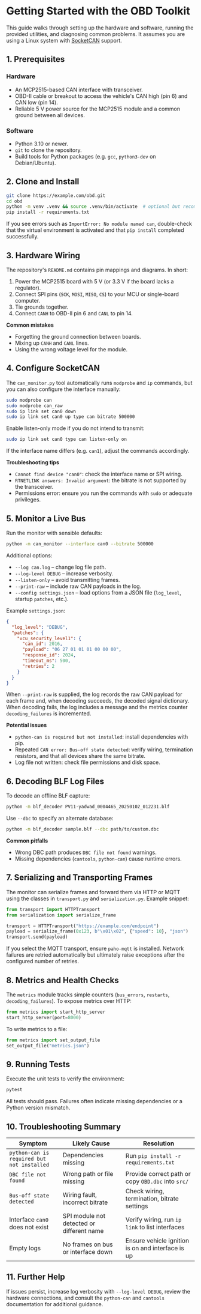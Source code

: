 # Getting Started with the OBD Toolkit

This guide walks through setting up the hardware and software, running the provided
utilities, and diagnosing common problems.  It assumes you are using a Linux system
with [SocketCAN](https://www.kernel.org/doc/Documentation/networking/can.txt) support.

## 1. Prerequisites

### Hardware
- An MCP2515-based CAN interface with transceiver.
- OBD-II cable or breakout to access the vehicle's CAN high (pin 6) and CAN low (pin 14).
- Reliable 5 V power source for the MCP2515 module and a common ground between all devices.

### Software
- Python 3.10 or newer.
- `git` to clone the repository.
- Build tools for Python packages (e.g. `gcc`, `python3-dev` on Debian/Ubuntu).

## 2. Clone and Install

```bash
git clone https://example.com/obd.git
cd obd
python -m venv .venv && source .venv/bin/activate  # optional but recommended
pip install -r requirements.txt
```

If you see errors such as `ImportError: No module named can`, double-check that the
virtual environment is activated and that `pip install` completed successfully.

## 3. Hardware Wiring

The repository's `README.md` contains pin mappings and diagrams.  In short:

1. Power the MCP2515 board with 5 V (or 3.3 V if the board lacks a regulator).
2. Connect SPI pins (`SCK`, `MOSI`, `MISO`, `CS`) to your MCU or single-board computer.
3. Tie grounds together.
4. Connect `CANH` to OBD-II pin 6 and `CANL` to pin 14.

**Common mistakes**
- Forgetting the ground connection between boards.
- Mixing up `CANH` and `CANL` lines.
- Using the wrong voltage level for the module.

## 4. Configure SocketCAN

The `can_monitor.py` tool automatically runs `modprobe` and `ip` commands, but you can
also configure the interface manually:

```bash
sudo modprobe can
sudo modprobe can_raw
sudo ip link set can0 down
sudo ip link set can0 up type can bitrate 500000
```

Enable listen-only mode if you do not intend to transmit:

```bash
sudo ip link set can0 type can listen-only on
```

If the interface name differs (e.g. `can1`), adjust the commands accordingly.

**Troubleshooting tips**
- `Cannot find device "can0"`: check the interface name or SPI wiring.
- `RTNETLINK answers: Invalid argument`: the bitrate is not supported by the transceiver.
- Permissions error: ensure you run the commands with `sudo` or adequate privileges.

## 5. Monitor a Live Bus

Run the monitor with sensible defaults:

```bash
python -m can_monitor --interface can0 --bitrate 500000
```

Additional options:
- `--log can.log` – change log file path.
- `--log-level DEBUG` – increase verbosity.
- `--listen-only` – avoid transmitting frames.
- `--print-raw` – include raw CAN payloads in the log.
- `--config settings.json` – load options from a JSON file (`log_level`, startup `patches`, etc.).

Example `settings.json`:

```json
{
  "log_level": "DEBUG",
  "patches": {
    "vcu_security_level1": {
      "can_id": 2016,
      "payload": "06 27 01 01 01 00 00 00",
      "response_id": 2024,
      "timeout_ms": 500,
      "retries": 2
    }
  }
}
```

When `--print-raw` is supplied, the log records the raw CAN payload for each
frame and, when decoding succeeds, the decoded signal dictionary.  When decoding
fails, the log includes a message and the metrics counter `decoding_failures` is
incremented.

**Potential issues**
- `python-can is required but not installed`: install dependencies with pip.
- Repeated `CAN error: Bus-off state detected`: verify wiring, termination resistors,
  and that all devices share the same bitrate.
- Log file not written: check file permissions and disk space.

## 6. Decoding BLF Log Files

To decode an offline BLF capture:

```bash
python -m blf_decoder PV11-yadwad_0004465_20250102_012231.blf
```

Use `--dbc` to specify an alternate database:

```bash
python -m blf_decoder sample.blf --dbc path/to/custom.dbc
```

**Common pitfalls**
- Wrong DBC path produces `DBC file not found` warnings.
- Missing dependencies (`cantools`, `python-can`) cause runtime errors.

## 7. Serializing and Transporting Frames

The monitor can serialize frames and forward them via HTTP or MQTT using the
classes in `transport.py` and `serialization.py`.  Example snippet:

```python
from transport import HTTPTransport
from serialization import serialize_frame

transport = HTTPTransport("https://example.com/endpoint")
payload = serialize_frame(0x123, b"\x01\x02", {"speed": 10}, "json")
transport.send(payload)
```

If you select the MQTT transport, ensure `paho-mqtt` is installed.  Network failures
are retried automatically but ultimately raise exceptions after the configured number
of retries.

## 8. Metrics and Health Checks

The `metrics` module tracks simple counters (`bus_errors`, `restarts`,
`decoding_failures`).  To expose metrics over HTTP:

```python
from metrics import start_http_server
start_http_server(port=8000)
```

To write metrics to a file:

```python
from metrics import set_output_file
set_output_file("metrics.json")
```

## 9. Running Tests

Execute the unit tests to verify the environment:

```bash
pytest
```

All tests should pass.  Failures often indicate missing dependencies or a Python
version mismatch.

## 10. Troubleshooting Summary

| Symptom | Likely Cause | Resolution |
|--------|--------------|-----------|
| `python-can is required but not installed` | Dependencies missing | Run `pip install -r requirements.txt` |
| `DBC file not found` | Wrong path or file missing | Provide correct path or copy `OBD.dbc` into `src/` |
| `Bus-off state detected` | Wiring fault, incorrect bitrate | Check wiring, termination, bitrate settings |
| Interface `can0` does not exist | SPI module not detected or different name | Verify wiring, run `ip link` to list interfaces |
| Empty logs | No frames on bus or interface down | Ensure vehicle ignition is on and interface is up |

## 11. Further Help

If issues persist, increase log verbosity with `--log-level DEBUG`, review the
hardware connections, and consult the `python-can` and `cantools` documentation for
additional guidance.

